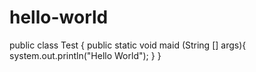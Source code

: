 # hello-world
public class Test { public static void maid (String [] args){ system.out.println("Hello World"); } }
